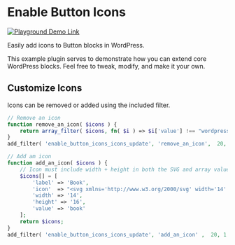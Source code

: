 # Enable Button Icons

[![Playground Demo Link](https://img.shields.io/badge/Playground_Demo-v0.1.0-blue?logo=wordpress&logoColor=%23fff&labelColor=%233858e9&color=%233858e9)](https://playground.wordpress.net/?blueprint-url=https://raw.githubusercontent.com/ndiego/enable-button-icons/main/_playground/blueprint-github.json)

Easily add icons to Button blocks in WordPress.

This example plugin serves to demonstrate how you can extend core WordPress blocks. Feel free to tweak, modify, and make it your own.

## Customize Icons

Icons can be removed or added using the included filter.

``` php
// Remove an icon
function remove_an_icon( $icons ) {
	return array_filter( $icons, fn( $i ) => $i['value'] !== "wordpress" );
}
add_filter( 'enable_button_icons_icons_update', 'remove_an_icon',  20, 1 );

// Add am icon
function add_an_icon( $icons ) {
	// Icon must include width + height in both the SVG and array values
	$icons[] = [
		'label' => 'Book',
		'icon' 	=> "<svg xmlns='http://www.w3.org/2000/svg' width='14' height='16' viewBox='0 0 14 16'><path d='M3,0C1.34375,0,0,1.34375,0,3v10c0,1.65625,1.34375,3,3,3h10c.553125,0,1-.446875,1-1s-.446875-1-1-1v-2c.553125,0,1-.446875,1-1V1c0-.553125-.446875-1-1-1H3ZM3,12h8v2H3c-.553125,0-1-.446875-1-1s.446875-1,1-1ZM4,4.5c0-.275.225-.5.5-.5h6c.275,0,.5.225.5.5s-.225.5-.5.5h-6c-.275,0-.5-.225-.5-.5ZM4.5,6h6c.275,0,.5.225.5.5s-.225.5-.5.5h-6c-.275,0-.5-.225-.5-.5s.225-.5.5-.5Z'/></svg>",
		'width' => '14',
		'height' => '16',
		'value' => 'book'
	];
	return $icons;
}
add_filter( 'enable_button_icons_icons_update', 'add_an_icon' ,  20, 1 );
```